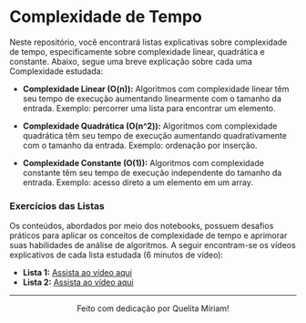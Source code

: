 # Complexidade de Tempo

Neste repositório, você encontrará listas explicativas sobre complexidade de tempo, especificamente sobre complexidade linear, quadrática e constante. Abaixo, segue uma breve explicação sobre cada uma Complexidade estudada:

- **Complexidade Linear (O(n)):** Algoritmos com complexidade linear têm seu tempo de execução aumentando linearmente com o tamanho da entrada. Exemplo: percorrer uma lista para encontrar um elemento.

- **Complexidade Quadrática (O(n^2)):** Algoritmos com complexidade quadrática têm seu tempo de execução aumentando quadrativamente com o tamanho da entrada. Exemplo: ordenação por inserção.

- **Complexidade Constante (O(1)):** Algoritmos com complexidade constante têm seu tempo de execução independente do tamanho da entrada. Exemplo: acesso direto a um elemento em um array.

### Exercícios das Listas

Os conteúdos, abordados por meio dos notebooks, possuem desafios práticos para aplicar os conceitos de complexidade de tempo e aprimorar suas habilidades de análise de algoritmos. A seguir encontram-se os vídeos explicativos de cada lista estudada (6 minutos de vídeo):

- **Lista 1:** [Assista ao vídeo aqui](https://www.loom.com/share/a6f9ddd203674f44b391ee63082b21e4?sid=4bf7563d-b505-4196-affa-7f36d73c32d8)
- **Lista 2:** [Assista ao vídeo aqui](https://www.loom.com/share/c4709e65099a4fff9bbd577e77b9d35b?sid=e5d7db69-e005-4a2c-8f9f-455570a56b9f)

---
<div align="center">
Feito com dedicação por Quelita Míriam! </a>
</div>
